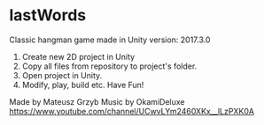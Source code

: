 # lastWords
Classic hangman game made in Unity version: 2017.3.0

1. Create new 2D project in Unity
2. Copy all files from repository to project's folder.
3. Open project in Unity.
4. Modify, play, build etc. Have Fun!

Made by Mateusz Grzyb
Music by OkamiDeluxe https://www.youtube.com/channel/UCwvLYm2460XKx__lLzPXK0A
